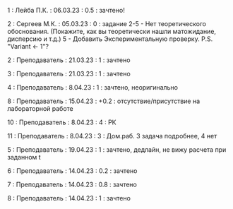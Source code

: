1 : Лейба П.К. : 06.03.23 : 0.5 : зачтено!

2 : Сергеев М.К. : 05.03.23 : 0 : задание 2-5 - Нет теоретического обоснования. (Покажите, как вы теоретически нашли матожидание, дисперсию и т.д.) 5 - Добавить Экспериментальную проверку. P.S. "Variant <- 1"?

2 : Преподаватель : 21.03.23 : 1 : зачтено

3 : Преподаватель : 21.03.23 : 1 : зачтено

4 : Преподаватель : 8.04.23 : 1 : зачтено, неоригинально

8 : Преподаватель : 15.04.23 : +0.2 : отсутствие/присутствие на лабораторной работе

10 : Преподаватель : 8.04.23 : 4 : РК

11 : Преподаватель : 8.04.23 : 3 : Дом.раб. 3 задача подробнее, 4 нет

5 : Преподаватель : 19.04.23 : 1 : зачтено, дедлайн, не вижу расчета при заданном t

6 : Преподаватель : 14.04.23 : 0.2 : зачтено

7 : Преподаватель : 14.04.23 : 0.8 : зачтено

8 : Преподаватель : 14.04.23 : 1 : зачтено

